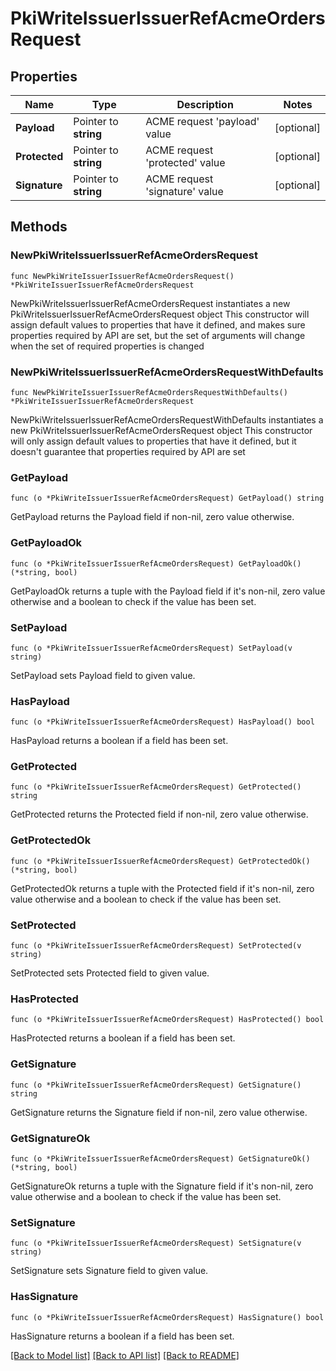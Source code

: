 # PkiWriteIssuerIssuerRefAcmeOrdersRequest


## Properties

Name | Type | Description | Notes
------------ | ------------- | ------------- | -------------
**Payload** | Pointer to **string** | ACME request &#x27;payload&#x27; value | [optional] 
**Protected** | Pointer to **string** | ACME request &#x27;protected&#x27; value | [optional] 
**Signature** | Pointer to **string** | ACME request &#x27;signature&#x27; value | [optional] 



## Methods


### NewPkiWriteIssuerIssuerRefAcmeOrdersRequest

`func NewPkiWriteIssuerIssuerRefAcmeOrdersRequest() *PkiWriteIssuerIssuerRefAcmeOrdersRequest`

NewPkiWriteIssuerIssuerRefAcmeOrdersRequest instantiates a new PkiWriteIssuerIssuerRefAcmeOrdersRequest object
This constructor will assign default values to properties that have it defined,
and makes sure properties required by API are set, but the set of arguments
will change when the set of required properties is changed

### NewPkiWriteIssuerIssuerRefAcmeOrdersRequestWithDefaults

`func NewPkiWriteIssuerIssuerRefAcmeOrdersRequestWithDefaults() *PkiWriteIssuerIssuerRefAcmeOrdersRequest`

NewPkiWriteIssuerIssuerRefAcmeOrdersRequestWithDefaults instantiates a new PkiWriteIssuerIssuerRefAcmeOrdersRequest object
This constructor will only assign default values to properties that have it defined,
but it doesn't guarantee that properties required by API are set


### GetPayload

`func (o *PkiWriteIssuerIssuerRefAcmeOrdersRequest) GetPayload() string`

GetPayload returns the Payload field if non-nil, zero value otherwise.

### GetPayloadOk

`func (o *PkiWriteIssuerIssuerRefAcmeOrdersRequest) GetPayloadOk() (*string, bool)`

GetPayloadOk returns a tuple with the Payload field if it's non-nil, zero value otherwise
and a boolean to check if the value has been set.

### SetPayload

`func (o *PkiWriteIssuerIssuerRefAcmeOrdersRequest) SetPayload(v string)`

SetPayload sets Payload field to given value.


### HasPayload

`func (o *PkiWriteIssuerIssuerRefAcmeOrdersRequest) HasPayload() bool`

HasPayload returns a boolean if a field has been set.




### GetProtected

`func (o *PkiWriteIssuerIssuerRefAcmeOrdersRequest) GetProtected() string`

GetProtected returns the Protected field if non-nil, zero value otherwise.

### GetProtectedOk

`func (o *PkiWriteIssuerIssuerRefAcmeOrdersRequest) GetProtectedOk() (*string, bool)`

GetProtectedOk returns a tuple with the Protected field if it's non-nil, zero value otherwise
and a boolean to check if the value has been set.

### SetProtected

`func (o *PkiWriteIssuerIssuerRefAcmeOrdersRequest) SetProtected(v string)`

SetProtected sets Protected field to given value.


### HasProtected

`func (o *PkiWriteIssuerIssuerRefAcmeOrdersRequest) HasProtected() bool`

HasProtected returns a boolean if a field has been set.




### GetSignature

`func (o *PkiWriteIssuerIssuerRefAcmeOrdersRequest) GetSignature() string`

GetSignature returns the Signature field if non-nil, zero value otherwise.

### GetSignatureOk

`func (o *PkiWriteIssuerIssuerRefAcmeOrdersRequest) GetSignatureOk() (*string, bool)`

GetSignatureOk returns a tuple with the Signature field if it's non-nil, zero value otherwise
and a boolean to check if the value has been set.

### SetSignature

`func (o *PkiWriteIssuerIssuerRefAcmeOrdersRequest) SetSignature(v string)`

SetSignature sets Signature field to given value.


### HasSignature

`func (o *PkiWriteIssuerIssuerRefAcmeOrdersRequest) HasSignature() bool`

HasSignature returns a boolean if a field has been set.









[[Back to Model list]](../README.md#documentation-for-models) [[Back to API list]](../README.md#documentation-for-api-endpoints) [[Back to README]](../README.md)


